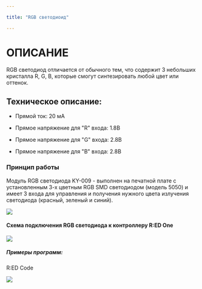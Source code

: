 ```yaml
---

title: "RGB светодиоид"

---
```


# ОПИСАНИЕ

RGB светодиод отличается от обычного тем, что содержит 3 небольших кристалла R, G, B, которые смогут синтезировать любой цвет или оттенок.

## Техническое описание:

- Прямой ток: 20 мА

- Прямое напряжение для "R" входа: 1.8В

- Прямое напряжение для "G" входа: 2.8В

- Прямое напряжение для "B" входа: 2.8В

### Принцип работы

Модуль RGB светодиода KY-009 - выполнен на печатной плате с установленным 3-х цветным RGB SMD светодиодом (модель 5050) и имеет 3 входа для управления и получения нужного цвета излучения светодиода (красный, зеленый и синий).

![](/images/docs/performers/RGB1.jpg)

#### Схема подключения RGB светодиода к контроллеру R:ED One

![](/images/docs/performers/RGB2.jpg)

##### Примеры программ:

R:ED Code

![](/images/docs/performers/RGB3.png)